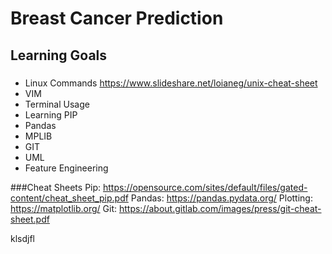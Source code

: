 # Breast Cancer Prediction
## Learning Goals
### 
- Linux Commands
https://www.slideshare.net/loianeg/unix-cheat-sheet
- VIM
- Terminal Usage
- Learning PIP
- Pandas 
- MPLIB
- GIT
- UML
- Feature Engineering

###Cheat Sheets
Pip: https://opensource.com/sites/default/files/gated-content/cheat_sheet_pip.pdf
Pandas: https://pandas.pydata.org/
Plotting: https://matplotlib.org/
Git: https://about.gitlab.com/images/press/git-cheat-sheet.pdf

klsdjfl